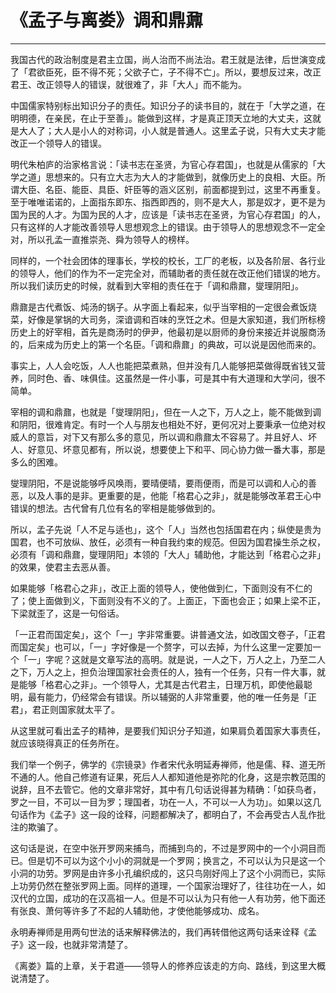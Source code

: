 # 《孟子与离娄》调和鼎鼐

------

我国古代的政治制度是君主立国，尚人治而不尚法治。君王就是法律，后世演变成了「君欲臣死，臣不得不死；父欲子亡，子不得不亡」。所以，要想反过来，改正君王、改正领导人的错误，就很难了，非「大人」而不能为。

中国儒家特别标出知识分子的责任。知识分子的读书目的，就在于「大学之道，在明明德，在亲民，在止于至善」。能做到这样，才是真正顶天立地的大丈夫，这就是大人了；大人是小人的对称词，小人就是普通人。这里孟子说，只有大丈夫才能改正一个领导人的错误。

明代朱柏庐的治家格言说：「读书志在圣贤，为官心存君国」，也就是从儒家的「大学之道」思想来的。只有立大志为大人的才能做到，就像历史上的良相、大臣。所谓大臣、名臣、能臣、具臣、奸臣等的涵义区别，前面都提到过，这里不再重复。至于唯唯诺诺的，上面指东即东、指西即西的，则不是大人，那是奴才，更不是为国为民的人才。为国为民的人才，应该是「读书志在圣贤，为官心存君国」的人，只有这样的人才能改善领导人思想观念上的错误。由于领导人的思想观念不一定全对，所以孔孟一直推崇尧、舜为领导人的榜样。

同样的，一个社会团体的理事长，学校的校长，工厂的老板，以及各阶层、各行业的领导人，他们的作为不一定完全对，而辅助者的责任就在改正他们错误的地方。所以我们读历史的时候，就看到大宰相的责任在于「调和鼎鼐，燮理阴阳」。

鼎鼐是古代煮饭、炖汤的锅子。从字面上看起来，似乎当宰相的一定很会煮饭烧菜，好像是掌锅的大司务，深谙调和百味的烹饪之术。但是大家知道，我们所标榜历史上的好宰相，首先是商汤时的伊尹，他最初是以厨师的身份来接近并说服商汤的，后来成为历史上的第一个名臣。「调和鼎鼐」的典故，可以说是因他而来的。

事实上，人人会吃饭，人人也能把菜煮熟，但并没有几人能够把菜做得既省钱又营养，同时色、香、味俱佳。这虽然是一件小事，可是其中有大道理和大学问，很不简单。

宰相的调和鼎鼐，也就是「燮理阴阳」，但在一人之下，万人之上，能不能做到调和阴阳，很难肯定。有时一个人与朋友也相处不好，更何况对上要秉承一位绝对权威人的意旨，对下又有那么多的意见，所以调和鼎鼐太不容易了。并且好人、坏人、好意见、坏意见都有，所以说，想要使上下和平、同心协力做一番大事，那是多么的困难。

燮理阴阳，不是说能够呼风唤雨，要晴便晴，要雨便雨，而是可以调和人心的善恶，以及人事的是非。更重要的是，他能「格君心之非」，就是能够改革君王心中错误的想法。古代曾有几位有名的宰相是能够做到的。

所以，孟子先说「人不足与适也」，这个「人」当然也包括国君在内；纵使是贵为国君，也不可放纵、放任，必须有一种自我约束的规范。但因为国君操生杀之权，必须有「调和鼎鼐，燮理阴阳」本领的「大人」辅助他，才能达到「格君心之非」的效果，使君主去恶从善。

如果能够「格君心之非」，改正上面的领导人，使他做到仁，下面则没有不仁的了；使上面做到义，下面则没有不义的了。上面正，下面也会正；如果上梁不正，下梁就歪了，这是一句俗话。

「一正君而国定矣」，这个「一」字非常重要。讲普通文法，如改国文卷子，「正君而国定矣」也可以，「一」字好像是一个赘字，可以去掉，为什么这里一定要加一个「一」字呢？这就是文章写法的高明。就是说，一人之下，万人之上，乃至二人之下，万人之上，担负治理国家社会责任的人，独有一个任务，只有一件大事，就是能够「格君心之非」。一个领导人，尤其是古代君主，日理万机，即使他最聪明，最有能力，仍经常会有错误。所以辅弼的人非常重要，他的唯一任务是「正君」，君正则国家就太平了。

从这里就可看出孟子的精神，是要我们知识分子知道，如果肩负着国家大事责任，就应该晓得真正的任务所在。

我们举一个例子，佛学的《宗镜录》作者宋代永明延寿禅师，他是儒、释、道无所不通的人。他自己修道有证果，死后人人都知道他是弥陀的化身，这是宗教范围的说辞，且不去管它。他的文章非常好，其中有几句话说得甚为精确：「如获鸟者，罗之一目，不可以一目为罗；理国者，功在一人，不可以一人为功」。如果以这几句话作为《孟子》这一段的诠释，问题都解决了，都明白了，不会再受古人乱作批注的欺骗了。

这句话是说，在空中张开罗网来捕鸟，而捕到鸟的，不过是罗网中的一个小洞目而已。但是切不可以为这个小小的洞就是一个罗网；换言之，不可以认为只是这一个小洞的功劳。罗网是由许多小孔编织成的，这只鸟刚好闯上了这个小洞而已，实际上功劳仍然在整张罗网上面。同样的道理，一个国家治理好了，往往功在一人，如汉代的立国，成功的在汉高祖一人。但是不可以认为只有他一人有功劳，他下面还有张良、萧何等许多了不起的人辅助他，才使他能够成功、成名。

永明寿禅师是用两句世法的话来解释佛法的，我们再转借他这两句话来诠释《孟子》这一段，也就非常清楚了。

《离娄》篇的上章，关于君道——领导人的修养应该走的方向、路线，到这里大概说清楚了。


